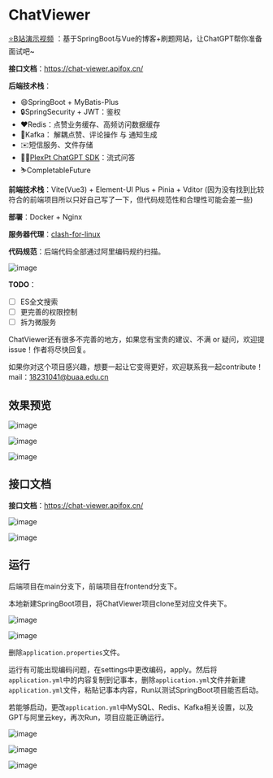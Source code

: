 # ChatViewer

[⭐B站演示视频](https://www.bilibili.com/video/BV18u411c7sz/?share_source=copy_web&vd_source=21cac58a94f918e40674f147fb0b2fc2) ：基于SpringBoot与Vue的博客+刷题网站，让ChatGPT帮你准备面试吧~

**接口文档**：https://chat-viewer.apifox.cn/

**后端技术栈**：

- 😄SpringBoot + MyBatis-Plus
- 🔒SpringSecurity + JWT：鉴权
- ❤Redis：点赞业务缓存、高频访问数据缓存
- 📃Kafka： 解耦点赞、评论操作 与 通知生成
- ✉️短信服务、文件存储 
- 🧚‍♂️[PlexPt ChatGPT SDK](https://github.com/PlexPt/chatgpt-java)：流式问答
- ⛷️CompletableFuture

**前端技术栈**：Vite(Vue3) + Element-UI Plus + Pinia + Vditor (因为没有找到比较符合的前端项目所以只好自己写了一下，但代码规范性和合理性可能会差一些)

**部署**：Docker + Nginx

**服务器代理**：[clash-for-linux](https://github.com/wanhebin/clash-for-linux)

**代码规范**：后端代码全部通过阿里编码规约扫描。

![image](https://github.com/houqingying/ChatViewer/assets/59137245/77f83c9a-a958-4395-abe3-e95f5734a4b7)



**TODO**：

- [ ] ES全文搜索
- [ ] 更完善的权限控制
- [ ] 拆为微服务

ChatViewer还有很多不完善的地方，如果您有宝贵的建议、不满 or 疑问，欢迎提issue！作者将尽快回复。

如果你对这个项目感兴趣，想要一起让它变得更好，欢迎联系我一起contribute！mail：18231041@buaa.edu.cn

## 效果预览

![image](https://github.com/houqingying/ChatViewer/assets/59137245/f7121bad-d7cc-4444-ab15-53c390e41320)


![image](https://github.com/houqingying/ChatViewer/assets/59137245/c50d2e7c-0555-4e49-845f-fc0c11d110f1)


![image](https://github.com/houqingying/ChatViewer/assets/59137245/b1976342-6af1-4aa2-850a-a37c68ffcbdd)


## 接口文档

**接口文档**：https://chat-viewer.apifox.cn/

![image](https://github.com/houqingying/ChatViewer/assets/59137245/7680c9eb-1043-4b50-9f5c-a5f07f3ab7f9)

![image](https://github.com/houqingying/ChatViewer/assets/59137245/1be3e81f-45ba-410f-a2b3-526b8f7a25da)



## 运行

后端项目在main分支下，前端项目在frontend分支下。

本地新建SpringBoot项目，将ChatViewer项目clone至对应文件夹下。

![image](https://github.com/houqingying/ChatViewer/assets/59137245/e2b42eeb-3cc3-4287-94fa-d53299865664)

![image](https://github.com/houqingying/ChatViewer/assets/59137245/a290956c-741c-450b-a8c4-7884e6eaaffe)



删除`application.properties`文件。

运行有可能出现编码问题，在settings中更改编码，apply。然后将`application.yml`中的内容复制到记事本，删除`application.yml`文件并新建`application.yml`文件，粘贴记事本内容，Run以测试SpringBoot项目能否启动。

若能够启动，更改`application.yml`中MySQL、Redis、Kafka相关设置，以及GPT与阿里云key，再次Run，项目应能正确运行。

![image](https://github.com/houqingying/ChatViewer/assets/59137245/1ae9346d-36f1-4682-af11-caf33c5c8d71)

![image](https://github.com/houqingying/ChatViewer/assets/59137245/254c9926-cb6f-42b7-89a2-f6ac1867905a)

![image](https://github.com/houqingying/ChatViewer/assets/59137245/9697567c-34fe-40a2-84bc-dfcafc427569)



